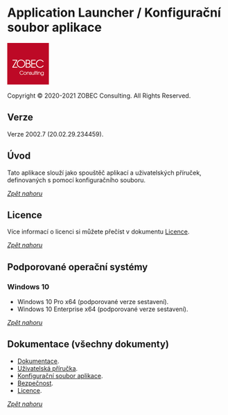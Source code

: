 # Application Launcher / Konfigurační soubor aplikace

<a name="documenttitle"></a>

![](img/zobec-consulting-red-full-96x96.png)

Copyright &copy; 2020-2021 ZOBEC Consulting. All Rights Reserved.

## Verze

Verze 2002.7 (20.02.29.234459).

## Úvod

Tato aplikace slouží jako spouštěč aplikací a uživatelských příruček, definovaných s pomocí konfiguračního souboru.

[*Zpět nahoru*](#documenttitle "Zpět na začátek dokumentu")

## Licence

Více informací o licenci si můžete přečíst v dokumentu [Licence](License.md).

[*Zpět nahoru*](#documenttitle "Zpět na začátek dokumentu")

## Podporované operační systémy

### Windows 10

* Windows 10 Pro x64 (podporované verze sestavení).
* Windows 10 Enterprise x64 (podporované verze sestavení).

[*Zpět nahoru*](#documenttitle "Zpět na začátek dokumentu")

## Dokumentace (všechny dokumenty)

* [Dokumentace](ReadMe.md).
* [Uživatelská příručka](UserGuide.md).
* [Konfigurační soubor aplikace](ConfigGuide.md).
* [Bezpečnost](Security.md).
* [Licence](License.md).

[*Zpět nahoru*](#documenttitle "Zpět na začátek dokumentu")
